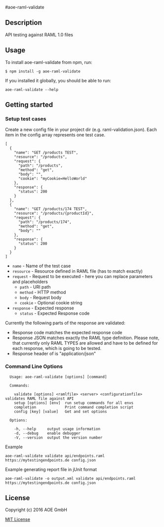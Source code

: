 #aoe-raml-validate

## Description

API testing against RAML 1.0 files

## Usage

To install aoe-raml-validate from npm, run:

```
$ npm install -g aoe-raml-validate
```

If you installed it globally, you should be able to run:

```
aoe-raml-validate --help
```

## Getting started

### Setup test cases
Create a new config file in your project dir (e.g. raml-validation.json).
Each item in the config array represents one test case.

```
[
  {
    "name": "GET /products TEST",
    "resource": "/products",
    "request": {
      "path": "/products",
      "method": "get",
      "body": "",
      "cookie": "myCookie=HelloWorld"
    },
    "response": {
      "status": 200
    }
  },
  {
    "name": "GET /products/174 TEST",
    "resource": "/products/{productId}",
    "request": {
      "path": "/products/174",
      "method": "get",
      "body": ""
    },
    "response": {
      "status": 200
    }
  }
]
```

- `name` - Name of the test case
- `resource` - Resource defined in RAML file (has to match exactly)
- `request` - Request to be executed - here you can replace parameters and placeholders
  * `path` - URI path
  * `method` - HTTP method
  * `body` - Request body
  * `cookie` - Optional cookie string
- `response` - Expected response
  * `status` - Expected Response code

Currently the following parts of the response are validated:
* Response code matches the expected response code
* Response JSON matches exactly the RAML type definition. Please note, that currently only RAML TYPES are allowed and have to be defined for each response, which is going to be tested.
* Response header of is "application/json"

### Command Line Options

```
  Usage: aoe-raml-validate [options] [command]

  Commands:

    validate [options] <ramlfile> <server> <configurationfile> validates RAML file against API
    setup [options] [env]  run setup commands for all envs
    completion             Print command completion script
    config [key] [value]   Get and set options

  Options:

    -h, --help     output usage information
    -d, --debug    enable debugger
    -V, --version  output the version number

```

Example
```
aoe-raml-validate validate api/endpoints.raml https://mytestingendpoints.de config.json
```

Example generating report file in jUnit format
```
aoe-raml-validate -o output.xml validate api/endpoints.raml https://mytestingendpoints.de config.json
```

## License

Copyright (c) 2016 AOE GmbH

[MIT License](http://en.wikipedia.org/wiki/MIT_License)